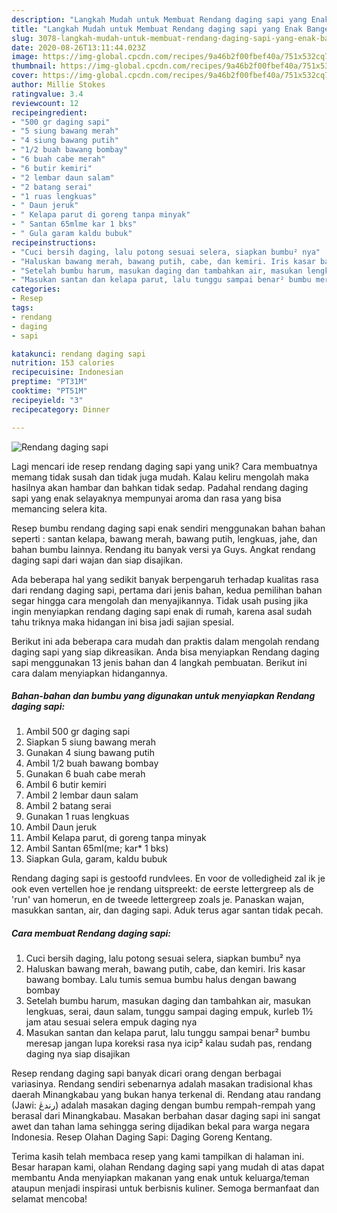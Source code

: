 ```yaml
---
description: "Langkah Mudah untuk Membuat Rendang daging sapi yang Enak Banget"
title: "Langkah Mudah untuk Membuat Rendang daging sapi yang Enak Banget"
slug: 3078-langkah-mudah-untuk-membuat-rendang-daging-sapi-yang-enak-banget
date: 2020-08-26T13:11:44.023Z
image: https://img-global.cpcdn.com/recipes/9a46b2f00fbef40a/751x532cq70/rendang-daging-sapi-foto-resep-utama.jpg
thumbnail: https://img-global.cpcdn.com/recipes/9a46b2f00fbef40a/751x532cq70/rendang-daging-sapi-foto-resep-utama.jpg
cover: https://img-global.cpcdn.com/recipes/9a46b2f00fbef40a/751x532cq70/rendang-daging-sapi-foto-resep-utama.jpg
author: Millie Stokes
ratingvalue: 3.4
reviewcount: 12
recipeingredient:
- "500 gr daging sapi"
- "5 siung bawang merah"
- "4 siung bawang putih"
- "1/2 buah bawang bombay"
- "6 buah cabe merah"
- "6 butir kemiri"
- "2 lembar daun salam"
- "2 batang serai"
- "1 ruas lengkuas"
- " Daun jeruk"
- " Kelapa parut di goreng tanpa minyak"
- " Santan 65mlme kar 1 bks"
- " Gula garam kaldu bubuk"
recipeinstructions:
- "Cuci bersih daging, lalu potong sesuai selera, siapkan bumbu² nya"
- "Haluskan bawang merah, bawang putih, cabe, dan kemiri. Iris kasar bawang bombay. Lalu tumis semua bumbu halus dengan bawang bombay"
- "Setelah bumbu harum, masukan daging dan tambahkan air, masukan lengkuas, serai, daun salam, tunggu sampai daging empuk, kurleb 1½ jam atau sesuai selera empuk daging nya"
- "Masukan santan dan kelapa parut, lalu tunggu sampai benar² bumbu meresap jangan lupa koreksi rasa nya icip² kalau sudah pas, rendang daging nya siap disajikan"
categories:
- Resep
tags:
- rendang
- daging
- sapi

katakunci: rendang daging sapi 
nutrition: 153 calories
recipecuisine: Indonesian
preptime: "PT31M"
cooktime: "PT51M"
recipeyield: "3"
recipecategory: Dinner

---
```



![Rendang daging sapi](https://img-global.cpcdn.com/recipes/9a46b2f00fbef40a/751x532cq70/rendang-daging-sapi-foto-resep-utama.jpg)

Lagi mencari ide resep rendang daging sapi yang unik? Cara membuatnya memang tidak susah dan tidak juga mudah. Kalau keliru mengolah maka hasilnya akan hambar dan bahkan tidak sedap. Padahal rendang daging sapi yang enak selayaknya mempunyai aroma dan rasa yang bisa memancing selera kita.

Resep bumbu rendang daging sapi enak sendiri menggunakan bahan bahan seperti : santan kelapa, bawang merah, bawang putih, lengkuas, jahe, dan bahan bumbu lainnya. Rendang itu banyak versi ya Guys. Angkat rendang daging sapi dari wajan dan siap disajikan.

Ada beberapa hal yang sedikit banyak berpengaruh terhadap kualitas rasa dari rendang daging sapi, pertama dari jenis bahan, kedua pemilihan bahan segar hingga cara mengolah dan menyajikannya. Tidak usah pusing jika ingin menyiapkan rendang daging sapi enak di rumah, karena asal sudah tahu triknya maka hidangan ini bisa jadi sajian spesial.


Berikut ini ada beberapa cara mudah dan praktis dalam mengolah rendang daging sapi yang siap dikreasikan. Anda bisa menyiapkan Rendang daging sapi menggunakan 13 jenis bahan dan 4 langkah pembuatan. Berikut ini cara dalam menyiapkan hidangannya.

<!--inarticleads1-->

##### Bahan-bahan dan bumbu yang digunakan untuk menyiapkan Rendang daging sapi:

1. Ambil 500 gr daging sapi
1. Siapkan 5 siung bawang merah
1. Gunakan 4 siung bawang putih
1. Ambil 1/2 buah bawang bombay
1. Gunakan 6 buah cabe merah
1. Ambil 6 butir kemiri
1. Ambil 2 lembar daun salam
1. Ambil 2 batang serai
1. Gunakan 1 ruas lengkuas
1. Ambil  Daun jeruk
1. Ambil  Kelapa parut, di goreng tanpa minyak
1. Ambil  Santan 65ml(me; kar* 1 bks)
1. Siapkan  Gula, garam, kaldu bubuk


Rendang daging sapi is gestoofd rundvlees. En voor de volledigheid zal ik je ook even vertellen hoe je rendang uitspreekt: de eerste lettergreep als de &#39;run&#39; van homerun, en de tweede lettergreep zoals je. Panaskan wajan, masukkan santan, air, dan daging sapi. Aduk terus agar santan tidak pecah. 

<!--inarticleads2-->

##### Cara membuat Rendang daging sapi:

1. Cuci bersih daging, lalu potong sesuai selera, siapkan bumbu² nya
1. Haluskan bawang merah, bawang putih, cabe, dan kemiri. Iris kasar bawang bombay. Lalu tumis semua bumbu halus dengan bawang bombay
1. Setelah bumbu harum, masukan daging dan tambahkan air, masukan lengkuas, serai, daun salam, tunggu sampai daging empuk, kurleb 1½ jam atau sesuai selera empuk daging nya
1. Masukan santan dan kelapa parut, lalu tunggu sampai benar² bumbu meresap jangan lupa koreksi rasa nya icip² kalau sudah pas, rendang daging nya siap disajikan


Resep rendang daging sapi banyak dicari orang dengan berbagai variasinya. Rendang sendiri sebenarnya adalah masakan tradisional khas daerah Minangkabau yang bukan hanya terkenal di. Rendang atau randang (Jawi: رندڠ) adalah masakan daging dengan bumbu rempah-rempah yang berasal dari Minangkabau. Masakan berbahan dasar daging sapi ini sangat awet dan tahan lama sehingga sering dijadikan bekal para warga negara Indonesia. Resep Olahan Daging Sapi: Daging Goreng Kentang. 

Terima kasih telah membaca resep yang kami tampilkan di halaman ini. Besar harapan kami, olahan Rendang daging sapi yang mudah di atas dapat membantu Anda menyiapkan makanan yang enak untuk keluarga/teman ataupun menjadi inspirasi untuk berbisnis kuliner. Semoga bermanfaat dan selamat mencoba!
